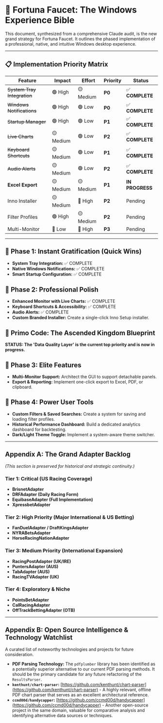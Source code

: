 # 🎯 Fortuna Faucet: The Windows Experience Bible

This document, synthesized from a comprehensive Claude audit, is the new grand strategy for Fortuna Faucet. It outlines the phased implementation of a professional, native, and intuitive Windows desktop experience.

---

## 📋 Implementation Priority Matrix

| Feature | Impact | Effort | Priority | Status |
|---------|--------|--------|----------|----------|
| ~~System Tray Integration~~ | 🟢 High | 🟡 Medium | **P0** | ✅ **COMPLETE** |
| ~~Windows Notifications~~ | 🟢 High | 🟢 Low | **P0** | ✅ **COMPLETE** |
| ~~Startup Manager~~ | 🟢 High | 🟢 Low | **P1** | ✅ **COMPLETE** |
| ~~Live Charts~~ | 🟡 Medium | 🟢 Low | **P2** | ✅ **COMPLETE** |
| ~~Keyboard Shortcuts~~ | 🟡 Medium | 🟢 Low | **P1** | ✅ **COMPLETE** |
| ~~Audio Alerts~~ | 🟡 Medium | 🟢 Low | **P2** | ✅ **COMPLETE** |
| **Excel Export** | 🟡 Medium | 🟡 Medium | **P1** | **IN PROGRESS** |
| Inno Installer | 🟡 Medium | 🔴 High | **P2** | Pending |
| Filter Profiles | 🟢 High | 🟡 Medium | **P2** | Pending |
| Multi-Monitor | 🔵 Low | 🔴 High | **P3** | Pending |

---

## 🚀 Phase 1: Instant Gratification (Quick Wins)

*   **System Tray Integration:** ✅ COMPLETE
*   **Native Windows Notifications:** ✅ COMPLETE
*   **Smart Startup Configuration:** ✅ COMPLETE

## 🎨 Phase 2: Professional Polish

*   **Enhanced Monitor with Live Charts:** ✅ COMPLETE
*   **Keyboard Shortcuts & Accessibility:** ✅ COMPLETE
*   **Audio Alerts:** ✅ COMPLETE
*   **Custom Branded Installer:** Create a single-click Inno Setup installer.

## 💎 Primo Code: The Ascended Kingdom Blueprint

**STATUS: The 'Data Quality Layer' is the current top priority and is now in progress.**

## 💎 Phase 3: Elite Features

*   **Multi-Monitor Support:** Architect the GUI to support detachable panels.
*   **Export & Reporting:** Implement one-click export to Excel, PDF, or clipboard.

## 🔧 Phase 4: Power User Tools

*   **Custom Filters & Saved Searches:** Create a system for saving and loading filter profiles.
*   **Historical Performance Dashboard:** Build a dedicated analytics dashboard for backtesting.
*   **Dark/Light Theme Toggle:** Implement a system-aware theme switcher.

---

## Appendix A: The Grand Adapter Backlog

*(This section is preserved for historical and strategic continuity.)*

### Tier 1: Critical (US Racing Coverage)

*   **BrisnetAdapter**
*   **DRFAdapter (Daily Racing Form)**
*   **EquibaseAdapter (Full Implementation)**
*   **XpressbetAdapter**

### Tier 2: High Priority (Major International & US Betting)

*   **FanDuelAdapter / DraftKingsAdapter**
*   **NYRABetsAdapter**
*   **HorseRacingNationAdapter**

### Tier 3: Medium Priority (International Expansion)

*   **RacingPostAdapter (UK/IRE)**
*   **PuntersAdapter (AUS)**
*   **TabAdapter (AUS)**
*   **RacingTVAdapter (UK)**

### Tier 4: Exploratory & Niche

*   **PointsBetAdapter**
*   **CalRacingAdapter**
*   **OffTrackBettingAdapter (OTB)**

---

## Appendix B: Open Source Intelligence & Technology Watchlist

A curated list of noteworthy technologies and projects for future consideration.

*   **PDF Parsing Technology:** The `pdfplumber` library has been identified as a potentially superior alternative to our current PDF parsing methods. It should be the primary candidate for any future refactoring of the `ResultsParser`.
*   **`kenthunt/chart-parser`:** [https://github.com/kenthunt/chart-parser](https://github.com/kenthunt/chart-parser) - A highly relevant, offline PDF chart parser that serves as an excellent architectural reference.
*   **`ccmd00d/handycapper`:** [https://github.com/ccmd00d/handycapper](https://github.com/ccmd00d/handycapper) - Another open-source project in the same domain, valuable for comparative analysis and identifying alternative data sources or techniques.
